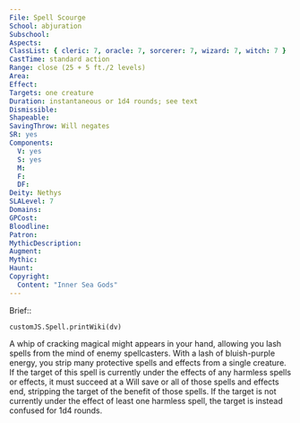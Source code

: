 ```yaml
---
File: Spell Scourge
School: abjuration
Subschool: 
Aspects: 
ClassList: { cleric: 7, oracle: 7, sorcerer: 7, wizard: 7, witch: 7 }
CastTime: standard action
Range: close (25 + 5 ft./2 levels)
Area: 
Effect: 
Targets: one creature
Duration: instantaneous or 1d4 rounds; see text
Dismissible: 
Shapeable: 
SavingThrow: Will negates
SR: yes
Components:
  V: yes
  S: yes
  M: 
  F: 
  DF: 
Deity: Nethys
SLALevel: 7
Domains: 
GPCost: 
Bloodline: 
Patron: 
MythicDescription: 
Augment: 
Mythic: 
Haunt: 
Copyright:
  Content: "Inner Sea Gods"
---
```

Brief:: 

```dataviewjs
customJS.Spell.printWiki(dv)
```

A whip of cracking magical might appears in your hand, allowing you lash spells from the mind of enemy spellcasters. With a lash of bluish-purple energy, you strip many protective spells and effects from a single creature. If the target of this spell is currently under the effects of any harmless spells or effects, it must succeed at a Will save or all of those spells and effects end, stripping the target of the benefit of those spells. If the target is not currently under the effect of least one harmless spell, the target is instead confused for 1d4 rounds.
